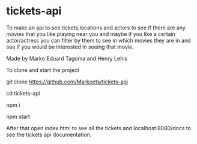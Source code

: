 # tickets-api
To make an api to see tickets,locations and actors to see if there are any movies that you like playing near you and maybe if you like a certain actor/actress you can filter by them to see in which movies they are in and see if you would be interested in seeing that movie.

Made by Marko Eduard Tagoma and Henry Lehis

To clone and start the project

git clone https://github.com/Markoets/tickets-api

cd tickets-api

npm i

npm start

After that open index.html to see all the tickets and localhost:8080/docs to see the tickets api documentation.
